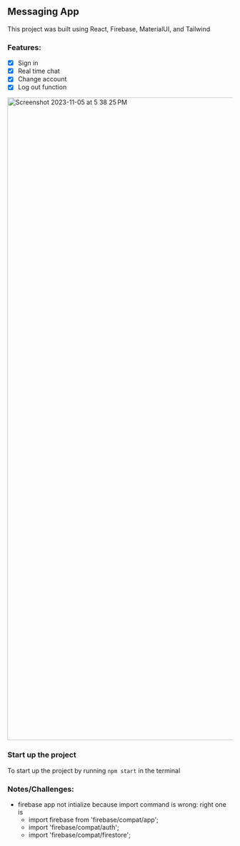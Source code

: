 ## Messaging App
This project was built using React, Firebase, MaterialUI, and Tailwind

### Features:
- [x] Sign in 
- [x] Real time chat
- [x] Change account
- [x] Log out function

<img width="1440" alt="Screenshot 2023-11-05 at 5 38 25 PM" src="https://github.com/bentan1020/messagingApp/assets/73725152/f0378690-59a1-4359-afc7-97875fba4afd">

### Start up the project
To start up the project by running `npm start` in the terminal

### Notes/Challenges:
- firebase app not intialize because import command is wrong: right one is 
    - import firebase from 'firebase/compat/app';
    - import 'firebase/compat/auth';
    - import 'firebase/compat/firestore';

